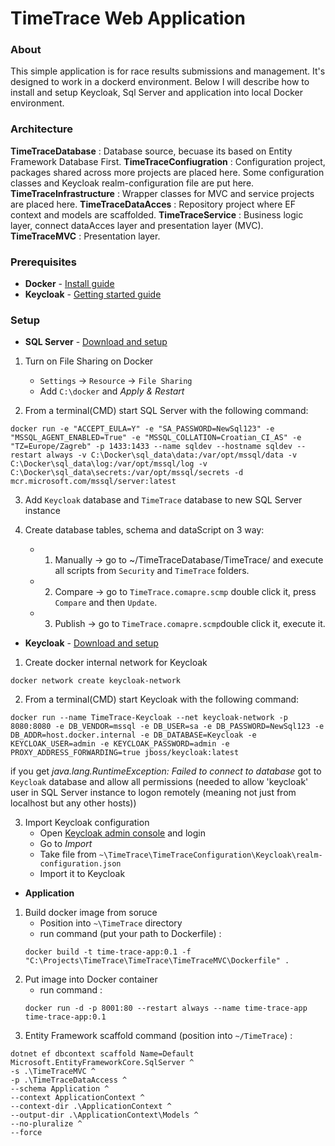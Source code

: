 # TimeTrace Web Application

### About

This simple application is for race results submissions and management. It's designed to work in a dockerd environment. Below I will describe how to install and setup Keycloak, Sql Server and application into local Docker environment.

### Architecture

**TimeTraceDatabase**        : Database source, becuase its based on Entity Framework Database First.
**TimeTraceConfiugration**   : Configuration project, packages shared across more projects are placed here. Some configuration classes and Keycloak realm-configuration file are put here.
**TimeTraceInfrastructure**  : Wrapper classes for MVC and service projects are placed here.
**TimeTraceDataAcces**       : Repository project where EF context and models are scaffolded.
**TimeTraceService**         : Business logic layer, connect dataAcces layer and presentation layer (MVC).
**TimeTraceMVC**             : Presentation layer.

### Prerequisites

- **Docker** - [Install guide](https://docs.docker.com/docker-for-windows/install/)
- **Keycloak** -	[Getting started guide](https://www.keycloak.org/getting-started/getting-started-docker)

### Setup

- **SQL Server** - [Download and setup](https://hub.docker.com/_/microsoft-mssql-server)

1. Turn on File Sharing on Docker
	- `Settings` -> `Resource` -> `File Sharing`
	- Add `C:\docker` and *Apply & Restart*

2. From a terminal(CMD) start SQL Server with the following command:

```
docker run -e "ACCEPT_EULA=Y" -e "SA_PASSWORD=NewSql123" -e "MSSQL_AGENT_ENABLED=True" -e "MSSQL_COLLATION=Croatian_CI_AS" -e "TZ=Europe/Zagreb" -p 1433:1433 --name sqldev --hostname sqldev --restart always -v C:\Docker\sql_data\data:/var/opt/mssql/data -v C:\Docker\sql_data\log:/var/opt/mssql/log -v C:\Docker\sql_data\secrets:/var/opt/mssql/secrets -d mcr.microsoft.com/mssql/server:latest
```
3. Add `Keycloak` database and `TimeTrace` database to new SQL Server instance

4. Create database tables, schema and dataScript on 3 way:
	- 1. Manually -> go to ~/TimeTraceDatabase/TimeTrace/ and execute all scripts from `Security` and `TimeTrace` folders.
	- 2. Compare -> go to `TimeTrace.comapre.scmp` double click it, press `Compare` and then `Update`.
	- 3. Publish -> go to `TimeTrace.comapre.scmp`double click it, execute it.

- **Keycloak** - [Download and setup](https://hub.docker.com/r/jboss/keycloak/) 

1. Create docker internal network for Keycloak

```
docker network create keycloak-network
```

2. From a terminal(CMD) start Keycloak with the following command:

```
docker run --name TimeTrace-Keycloak --net keycloak-network -p 8080:8080 -e DB_VENDOR=mssql -e DB_USER=sa -e DB_PASSWORD=NewSql123 -e DB_ADDR=host.docker.internal -e DB_DATABASE=Keycloak -e KEYCLOAK_USER=admin -e KEYCLOAK_PASSWORD=admin -e PROXY_ADDRESS_FORWARDING=true jboss/keycloak:latest
```
if you get *java.lang.RuntimeException: Failed to connect to database* got to `Keycloak` database and allow all permissions (needed to allow 'keycloak' user in SQL Server instance to logon remotely (meaning not just from localhost but any other hosts))

3. Import Keycloak configuration
	- Open [Keycloak admin console](http://localhost:8080/auth/) and login
	- Go to *Import*
	- Take file from `~\TimeTrace\TimeTraceConfiguration\Keycloak\realm-configuration.json`
	- Import it to Keycloak

- **Application**

1. Build docker image from soruce
	- Position into `~\TimeTrace` directory
	- run command (put your path to Dockerfile) :
	```
	docker build -t time-trace-app:0.1 -f "C:\Projects\TimeTrace\TimeTrace\TimeTraceMVC\Dockerfile" .
	```
2. Put image into Docker container
	- run command :
	```
	docker run -d -p 8001:80 --restart always --name time-trace-app time-trace-app:0.1
	```
3. Entity Framework scaffold command (position into `~/TimeTrace`) :
```
dotnet ef dbcontext scaffold Name=Default Microsoft.EntityFrameworkCore.SqlServer ^
-s .\TimeTraceMVC ^
-p .\TimeTraceDataAccess ^
--schema Application ^
--context ApplicationContext ^
--context-dir .\ApplicationContext ^
--output-dir .\ApplicationContext\Models ^
--no-pluralize ^
--force
```